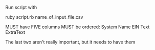 Run script with

ruby script.rb name_of_input_file.csv

MUST have FIVE columns
MUST be ordered:
System
Name
EIN
Text
ExtraText

The last two aren't really important, but it needs to have them

